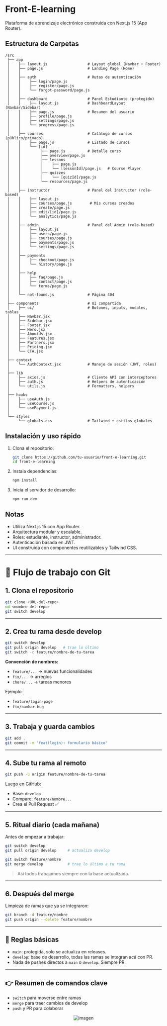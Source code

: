 # Front-E-learning

Plataforma de aprendizaje electrónico construida con Next.js 15 (App Router).

## Estructura de Carpetas

```
/src
 ├── app
 │    ├── layout.js                  # Layout global (Navbar + Footer)
 │    ├── page.js                    # Landing Page (Home)
 │    │
 │    ├── auth                       # Rutas de autenticación
 │    │    ├── login/page.js
 │    │    ├── register/page.js
 │    │    └── forgot-password/page.js
 │    │
 │    ├── dashboard                  # Panel Estudiante (protegido)
 │    │    ├── layout.js             # DashboardLayout (Navbar/Sidebar)
 │    │    ├── page.js               # Resumen del usuario
 │    │    ├── profile/page.js
 │    │    ├── settings/page.js
 │    │    └── progress/page.js
 │    │
 │    ├── courses                    # Catálogo de cursos (público/privado)
 │    │    ├── page.js               # Listado de cursos
 │    │    └── [id]
 │    │         ├── page.js          # Detalle curso
 │    │         ├── overview/page.js
 │    │         ├── lessons
 │    │         │    ├── page.js
 │    │         │    └── [lessonId]/page.js   # Course Player
 │    │         ├── quizzes
 │    │         │    └── [quizId]/page.js
 │    │         └── resources/page.js
 │    │
 │    ├── instructor                 # Panel del Instructor (role-based)
 │    │    ├── layout.js
 │    │    ├── courses/page.js        # Mis cursos creados
 │    │    ├── create/page.js
 │    │    ├── edit/[id]/page.js
 │    │    └── analytics/page.js
 │    │
 │    ├── admin                      # Panel del Admin (role-based)
 │    │    ├── layout.js
 │    │    ├── users/page.js
 │    │    ├── courses/page.js
 │    │    ├── payments/page.js
 │    │    └── settings/page.js
 │    │
 │    ├── payments
 │    │    ├── checkout/page.js
 │    │    └── history/page.js
 │    │
 │    ├── help
 │    │    ├── faq/page.js
 │    │    ├── contact/page.js
 │    │    └── terms/page.js
 │    │
 │    └── not-found.js               # Página 404
 │
 ├── components                      # UI compartida
 │    ├── ui/                        # Botones, inputs, modales, tablas
 │    ├── Navbar.jsx
 │    ├── Sidebar.jsx
 │    ├── Footer.jsx
 │    ├── Hero.jsx
 │    ├── AboutUs.jsx
 │    ├── Features.jsx
 │    ├── Partners.jsx
 │    ├── Pricing.jsx
 │    └── CTA.jsx
 │
 ├── context
 │    └── AuthContext.jsx            # Manejo de sesión (JWT, roles)
 │
 ├── lib
 │    ├── axios.js                   # Cliente API con interceptores
 │    ├── auth.js                    # Helpers de autenticación
 │    └── utils.js                   # Formatters, helpers
 │
 ├── hooks
 │    ├── useAuth.js
 │    ├── useCourse.js
 │    └── usePayment.js
 │
 └── styles
      └── globals.css                # Tailwind + estilos globales
```

## Instalación y uso rápido

1. Clona el repositorio:
   ```bash
   git clone https://github.com/tu-usuario/front-e-learning.git
   cd front-e-learning
   ```

2. Instala dependencias:
   ```bash
   npm install
   ```

3. Inicia el servidor de desarrollo:
   ```bash
   npm run dev
   ```

## Notas

- Utiliza Next.js 15 con App Router.
- Arquitectura modular y escalable.
- Roles: estudiante, instructor, administrador.
- Autenticación basada en JWT.
- UI construida con componentes reutilizables y Tailwind CSS.

---

# 🚀 Flujo de trabajo con Git

## 1. Clona el repositorio

```bash
git clone <URL-del-repo>
cd <nombre-del-repo>
git switch develop
```

---

## 2. Crea tu rama desde develop

```bash
git switch develop
git pull origin develop   # trae lo último
git switch -c feature/nombre-de-tu-tarea
```

**Convención de nombres:**

- `feature/...` → nuevas funcionalidades
- `fix/...` → arreglos
- `chore/...` → tareas menores

Ejemplo:  
- `feature/login-page`
- `fix/navbar-bug`

---

## 3. Trabaja y guarda cambios

```bash
git add .
git commit -m "feat(login): formulario básico"
```

---

## 4. Sube tu rama al remoto

```bash
git push -u origin feature/nombre-de-tu-tarea
```

Luego en GitHub:

- Base: `develop`
- Compare: `feature/nombre...`
- Crea el Pull Request ✅

---

## 5. Ritual diario (cada mañana)

Antes de empezar a trabajar:

```bash
git switch develop
git pull origin develop     # actualiza develop

git switch feature/nombre
git merge develop           # trae lo último a tu rama
```

> Así todos trabajamos siempre con la base actualizada.

---

## 6. Después del merge

Limpieza de ramas que ya se integraron:

```bash
git branch -d feature/nombre
git push origin --delete feature/nombre
```

---

## 📌 Reglas básicas

- `main`: protegida, solo se actualiza en releases.
- `develop`: base de desarrollo, todas las ramas se integran acá con PR.
- Nada de pushes directos a `main` o `develop`. Siempre PR.

---

## 👉 Resumen de comandos clave

- `switch` para moverse entre ramas
- `merge` para traer cambios de develop
- `push` y PR para colaborar

<div align="center">
  <img src="https://github.com/user-attachments/assets/bc85ece2-16f8-4c27-ba00-6ad47dc7ed4c" alt="imagen"/>
</div>